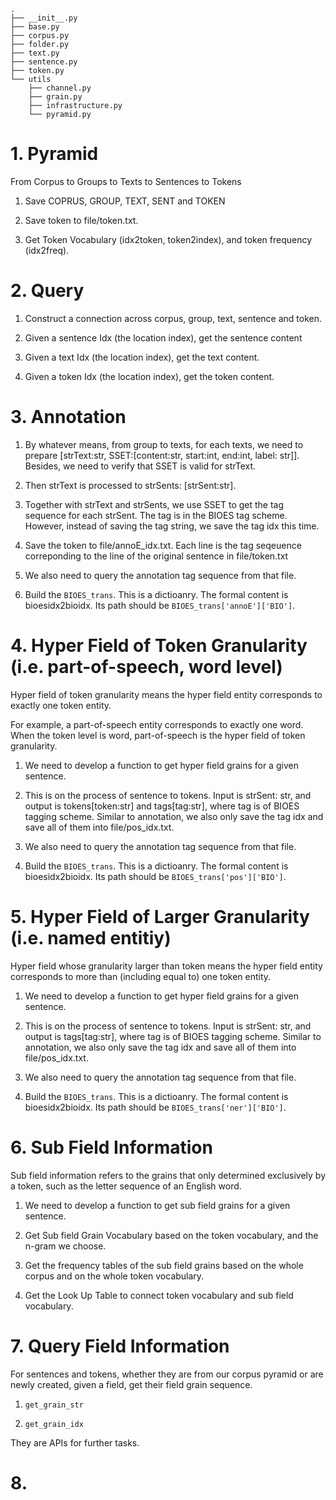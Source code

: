 ```
.
├── __init__.py
├── base.py
├── corpus.py
├── folder.py
├── text.py
├── sentence.py
├── token.py
└── utils
    ├── channel.py
    ├── grain.py
    ├── infrastructure.py
    └── pyramid.py

```


# 1. Pyramid

From Corpus to Groups to Texts to Sentences to Tokens

1. Save COPRUS, GROUP, TEXT, SENT and TOKEN

2. Save token to file/token.txt.

3. Get Token Vocabulary (idx2token, token2index), and token frequency (idx2freq).

# 2. Query

1. Construct a connection across corpus, group, text, sentence and token.

2. Given a sentence Idx (the location index), get the sentence content

3. Given a text Idx (the location index), get the text content.

4. Given a token Idx (the location index), get the token content.

# 3. Annotation

1. By whatever means, from group to texts, for each texts, we need to prepare [strText:str, SSET:[content:str, start:int, end:int, label: str]]. Besides, we need to verify that SSET is valid for strText.

2. Then strText is processed to strSents: [strSent:str].

3. Together with strText and strSents, we use SSET to get the tag sequence for each strSent. The tag is in the BIOES tag scheme. However, instead of saving the tag string, we save the tag idx this time.

4. Save the token to file/annoE_idx.txt. Each line is the tag seqeuence correponding to the line of the original sentence in file/token.txt

5. We also need to query the annotation tag sequence from that file.

6. Build the `BIOES_trans`. This is a dictioanry. The formal content is bioesidx2bioidx. Its path should be `BIOES_trans['annoE']['BIO']`.


# 4. Hyper Field of Token Granularity (i.e. part-of-speech, word level)

Hyper field of token granularity means the hyper field entity corresponds to exactly one token entity.

For example, a part-of-speech entity corresponds to exactly one word. When the token level is word, part-of-speech is the hyper field of token granularity.

1. We need to develop a function to get hyper field grains for a given sentence.

2. This is on the process of sentence to tokens. Input is strSent: str, and output is tokens[token:str] and tags[tag:str], where tag is of BIOES tagging scheme. Similar to annotation, we also only save the tag idx and save all of them into file/pos_idx.txt.

3. We also need to query the annotation tag sequence from that file.

4. Build the `BIOES_trans`. This is a dictioanry. The formal content is bioesidx2bioidx. Its path should be `BIOES_trans['pos']['BIO']`.


# 5. Hyper Field of Larger Granularity (i.e. named entitiy)

Hyper field whose granularity larger than token means the hyper field entity corresponds to more than (including equal to) one token entity.

1. We need to develop a function to get hyper field grains for a given sentence.

2. This is on the process of sentence to tokens. Input is strSent: str, and output is tags[tag:str], where tag is of BIOES tagging scheme. Similar to annotation, we also only save the tag idx and save all of them into file/pos_idx.txt.

3. We also need to query the annotation tag sequence from that file.

4. Build the `BIOES_trans`. This is a dictioanry. The formal content is bioesidx2bioidx. Its path should be `BIOES_trans['ner']['BIO']`.


# 6. Sub Field Information

Sub field information refers to the grains that only determined exclusively by a token, such as the letter sequence of an English word.

1. We need to develop a function to get sub field grains for a given sentence.

2. Get Sub field Grain Vocabulary based on the token vocabulary, and the n-gram we choose.

3. Get the frequency tables of the sub field grains based on the whole corpus and on the whole token vocabulary.

4. Get the Look Up Table to connect token vocabulary and sub field vocabulary.

# 7. Query Field Information

For sentences and tokens, whether they are from our corpus pyramid or are newly created, given a field, get their field grain sequence.

1. `get_grain_str`

2. `get_grain_idx`

They are APIs for further tasks.

# 8. 

